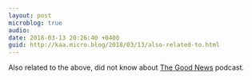 ```yaml
---
layout: post
microblog: true
audio: 
date: 2018-03-13 20:26:40 +0400
guid: http://kaa.micro.blog/2018/03/13/also-related-to.html
---
```

Also related to the above, did not know about [The Good News](http://www.thegoodnewspodcast.fm) podcast.
